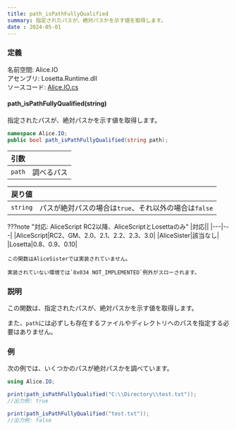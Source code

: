 ```yaml
---
title: path_isPathFullyQualified
summary: 指定されたパスが、絶対パスかを示す値を取得します。
date : 2024-05-01
---
```


### 定義
名前空間: Alice.IO<br/>
アセンブリ: Losetta.Runtime.dll<br/>
ソースコード: [Alice.IO.cs](https://github.com/WSOFT-Project/Losetta/blob/master/Losetta.Runtime/Alice.IO.cs)

#### path_isPathFullyQualified(string)

指定されたパスが、絶対パスかを示す値を取得します。

```cs title="AliceScript"
namespace Alice.IO;
public bool path_isPathFullyQualified(string path);
```

|引数| |
|-|-|
|`path`|調べるパス|

|戻り値| |
|-|-|
|`string`|パスが絶対パスの場合は`true`、それ以外の場合は`false`|

???note "対応: AliceScript RC2以降、AliceScriptとLosettaのみ"
    |対応||
    |---|---|
    |AliceScript|RC2、GM、2.0、2.1、2.2、2.3、3.0|
    |AliceSister|該当なし|
    |Losetta|0.8、0.9、0.10|

    この関数はAliceSisterでは実装されていません。

    実装されていない環境では`0x034 NOT_IMPLEMENTED`例外がスローされます。

### 説明
この関数は、指定されたパスが、絶対パスかを示す値を取得します。

また、`path`には必ずしも存在するファイルやディレクトリへのパスを指定する必要はありません。

### 例
次の例では、いくつかのパスが絶対パスかを調べています。

```cs title="AliceScript"
using Alice.IO;

print(path_isPathFullyQualified("C:\\Directory\\test.txt"));
//出力例: true

print(path_isPathFullyQualified("test.txt"));
//出力例: false
```